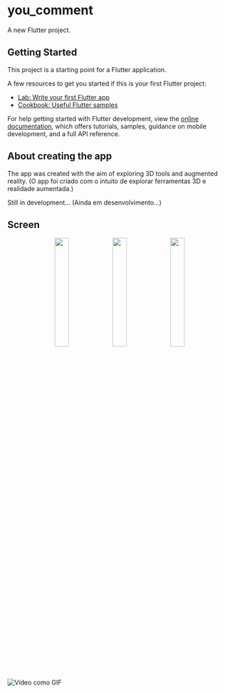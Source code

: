 # you_comment

A new Flutter project.

## Getting Started

This project is a starting point for a Flutter application.

A few resources to get you started if this is your first Flutter project:

- [Lab: Write your first Flutter app](https://docs.flutter.dev/get-started/codelab)
- [Cookbook: Useful Flutter samples](https://docs.flutter.dev/cookbook)

For help getting started with Flutter development, view the
[online documentation](https://docs.flutter.dev/), which offers tutorials,
samples, guidance on mobile development, and a full API reference.

## About creating the app

The app was created with the aim of exploring 3D tools and augmented reality. (O app foi criado com o intuito de explorar ferramentas 3D e realidade aumentada.)

Still in development...
(Ainda em desenvolvimento...)

## Screen

<p align="center">
  <img src="https://i.imgur.com/JdBb0sx.jpg" width="25%">
  <img src="https://i.imgur.com/eREsVyS.jpg" width="25%">
  <img src="https://i.imgur.com/zedmFTC.jpg" width="25%">
</p>

![Vídeo como GIF](https://i.imgur.com/lYKiM7Q.gif)

  
